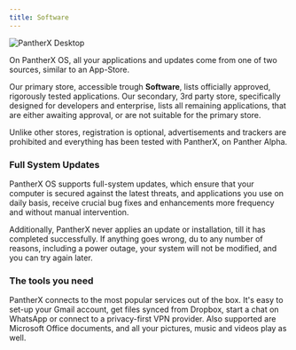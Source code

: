 ```yaml
---
title: Software
---
```


![PantherX Desktop](/assets/images/panther-desktop_preview.jpg)

On PantherX OS, all your applications and updates come from one of two sources, similar to an App-Store.

Our primary store, accessible trough **Software**, lists officially approved, rigorously tested applications. Our secondary, 3rd party store, specifically designed for developers and enterprise, lists all remaining applications, that are either awaiting approval, or are not suitable for the primary store.

Unlike other stores, registration is optional, advertisements and trackers are prohibited and everything has been tested with PantherX, on Panther Alpha.

<!--

#### Advantages for Users

- Easy to access to thousands of applications
- Specifically tested on PantherX for Panther Alpha
- Always up to date

#### Advantages for Developers

- Test for only one Operating System, on one hardware
- Quickly publish and distribute beta software
- Distribute in-house applications
- No lengthy approval times

-->

### Full System Updates

PantherX OS supports full-system updates, which ensure that your computer is secured against the latest threats, and applications you use on daily basis, receive crucial bug fixes and enhancements more frequency and without manual intervention.

Additionally, PantherX never applies an update or installation, till it has completed successfully. If anything goes wrong, du to any number of reasons, including a power outage, your system will not be modified, and you can try again later.

### The tools you need

PantherX connects to the most popular services out of the box. It's easy to set-up your Gmail account, get files synced from Dropbox, start a chat on WhatsApp or connect to a privacy-first VPN provider. Also supported are Microsoft Office documents, and all your pictures, music and videos play as well.